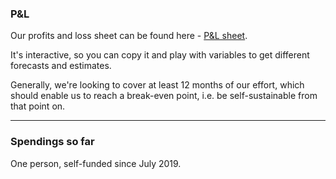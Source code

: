 ### P&L

Our profits and loss sheet can be found here - [P&L sheet](https://docs.google.com/spreadsheets/d/10BJ7p9lK3uEFM3nsoLgqRI-PE3mgAtSyVwSrUNqEKIk/edit?usp=sharing).

It's interactive, so you can copy it and play with variables to get different forecasts and estimates.

Generally, we're looking to cover at least 12 months of our effort, which should enable us to reach a break-even point, i.e. be self-sustainable from that point on.

---

### Spendings so far

One person, self-funded since July 2019.